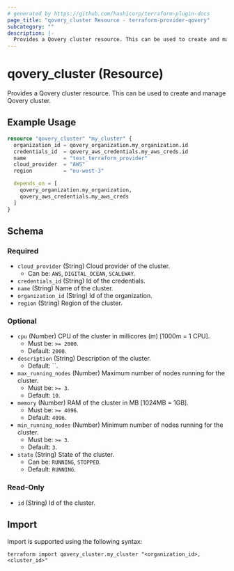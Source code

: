 ```yaml
---
# generated by https://github.com/hashicorp/terraform-plugin-docs
page_title: "qovery_cluster Resource - terraform-provider-qovery"
subcategory: ""
description: |-
  Provides a Qovery cluster resource. This can be used to create and manage Qovery cluster.
---
```


# qovery_cluster (Resource)

Provides a Qovery cluster resource. This can be used to create and manage Qovery cluster.

## Example Usage

```terraform
resource "qovery_cluster" "my_cluster" {
  organization_id = qovery_organization.my_organization.id
  credentials_id  = qovery_aws_credentials.my_aws_creds.id
  name            = "test_terraform_provider"
  cloud_provider  = "AWS"
  region          = "eu-west-3"

  depends_on = [
    qovery_organization.my_organization,
    qovery_aws_credentials.my_aws_creds
  ]
}
```

<!-- schema generated by tfplugindocs -->
## Schema

### Required

- `cloud_provider` (String) Cloud provider of the cluster.
	- Can be: `AWS`, `DIGITAL_OCEAN`, `SCALEWAY`.
- `credentials_id` (String) Id of the credentials.
- `name` (String) Name of the cluster.
- `organization_id` (String) Id of the organization.
- `region` (String) Region of the cluster.

### Optional

- `cpu` (Number) CPU of the cluster in millicores (m) [1000m = 1 CPU].
	- Must be: `>= 2000`.
	- Default: `2000`.
- `description` (String) Description of the cluster.
	- Default: ``.
- `max_running_nodes` (Number) Maximum number of nodes running for the cluster.
	- Must be: `>= 3`.
	- Default: `10`.
- `memory` (Number) RAM of the cluster in MB [1024MB = 1GB].
	- Must be: `>= 4096`.
	- Default: `4096`.
- `min_running_nodes` (Number) Minimum number of nodes running for the cluster.
	- Must be: `>= 3`.
	- Default: `3`.
- `state` (String) State of the cluster.
	- Can be: `RUNNING`, `STOPPED`.
	- Default: `RUNNING`.

### Read-Only

- `id` (String) Id of the cluster.

## Import

Import is supported using the following syntax:

```shell
terraform import qovery_cluster.my_cluster "<organization_id>,<cluster_id>"
```
